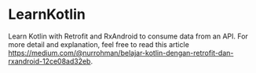 # LearnKotlin
Learn Kotlin with Retrofit and RxAndroid to consume data from an API.
For more detail and explanation, feel free to read this article https://medium.com/@nurrohman/belajar-kotlin-dengan-retrofit-dan-rxandroid-12ce08ad32eb.

